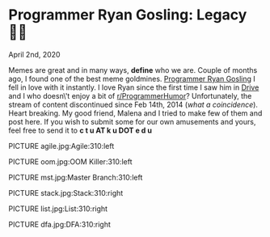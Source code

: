Programmer Ryan Gosling: Legacy 👨‍💻
===================================

April 2nd, 2020

Memes are great and in many ways, **define** who we are. Couple of
months ago, I found one of the best meme goldmines. [Programmer Ryan
Gosling](https://programmerryangosling.tumblr.com/) I fell in love with
it instantly. I love Ryan since the first time I saw him in
[Drive](https://en.wikipedia.org/wiki/Drive_(2011_film)) and I who
doesn\'t enjoy a bit of
[r/ProgrammerHumor](https://www.reddit.com/r/ProgrammerHumor/)?
Unfortunately, the stream of content discontinued since Feb 14th, 2014
(*what a coincidence*). Heart breaking. My good friend, Malena and I
tried to make few of them and post here. If you wish to submit some for
our own amusements and yours, feel free to send it to **c t u AT k u DOT
e d u**

PICTURE agile.jpg:Agile:310:left

PICTURE oom.jpg:OOM Killer:310:left

PICTURE mst.jpg:Master Branch:310:left

PICTURE stack.jpg:Stack:310:right

PICTURE list.jpg:List:310:right

PICTURE dfa.jpg:DFA:310:right

